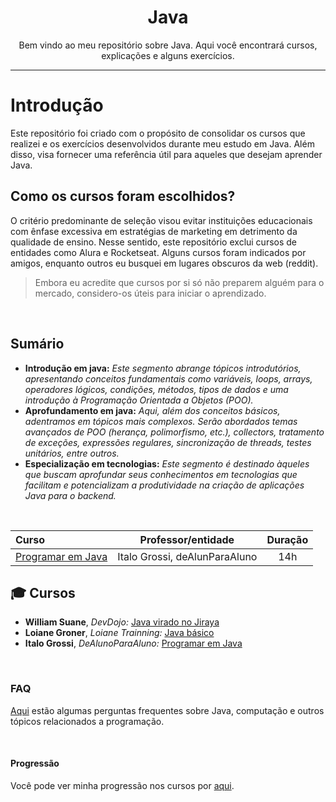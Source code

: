 <h1 align="center"> Java </h1> 
<p align="center"> Bem vindo ao meu repositório sobre Java. Aqui você encontrará cursos, explicações e alguns exercícios. </p>

______________

# Introdução
Este repositório foi criado com o propósito de consolidar os cursos que realizei e os exercícios desenvolvidos durante meu estudo em Java. Além disso, visa fornecer uma referência útil para aqueles que desejam aprender Java.

## Como os cursos foram escolhidos?
O critério predominante de seleção visou evitar instituições educacionais com ênfase excessiva em estratégias de marketing em detrimento da qualidade de ensino. Nesse sentido, este repositório exclui cursos de entidades como Alura e Rocketseat. Alguns cursos foram indicados por amigos, enquanto outros eu busquei em lugares obscuros da web (reddit).
>  Embora eu acredite que cursos por si só não preparem alguém para o mercado, considero-os úteis para iniciar o aprendizado.

<br>

## Sumário 
+ __Introdução em java:__ _Este segmento abrange tópicos introdutórios, apresentando conceitos fundamentais como variáveis, loops, arrays, operadores lógicos, condições, métodos, tipos de dados e uma introdução à Programação Orientada a Objetos (POO)._
+ __Aprofundamento em java:__ _Aqui, além dos conceitos básicos, adentramos em tópicos mais complexos. Serão abordados temas avançados de POO (herança, polimorfismo, etc.), collectors, tratamento de exceções, expressões regulares, sincronização de threads, testes unitários, entre outros._
+ __Especialização em tecnologias:__ _Este segmento é destinado àqueles que buscam aprofundar seus conhecimentos em tecnologias que facilitam e potencializam a produtividade na criação de aplicações Java para o backend._

<br>

Curso | Professor/entidade | Duração
:-- | :--: |:--: | 
[Programar em Java](https://www.youtube.com/playlist?list=PLa75BYTPDNKZLzk3xG-gSXSU_AAq5RP4g) | Italo Grossi, deAlunParaAluno | 14h


## 🎓 Cursos 
- __William Suane__, _DevDojo:_ <a href="https://www.youtube.com/playlist?list=PL62G310vn6nFIsOCC0H-C2infYgwm8SWW">Java virado no Jiraya</a>
- __Loiane Groner__, _Loiane Trainning:_ <a href="https://loiane.training/curso/java-basico">Java básico</a>
- __Italo Grossi__, _DeAlunoParaAluno:_ <a href="https://www.youtube.com/playlist?list=PLa75BYTPDNKZLzk3xG-gSXSU_AAq5RP4g">Programar em Java</a>

</br>

### FAQ 
<a href="https://github.com/FireguiQueen/Java/blob/main/others/faq.md">Aqui</a> estão algumas perguntas frequentes sobre Java, computação e outros tópicos relacionados a programação.

</br>

#### Progressão
Você pode ver minha progressão nos cursos por <a href="https://github.com/FireguiQueen/Java/blob/main/others/progress%C3%A3o.md">aqui</a>.

